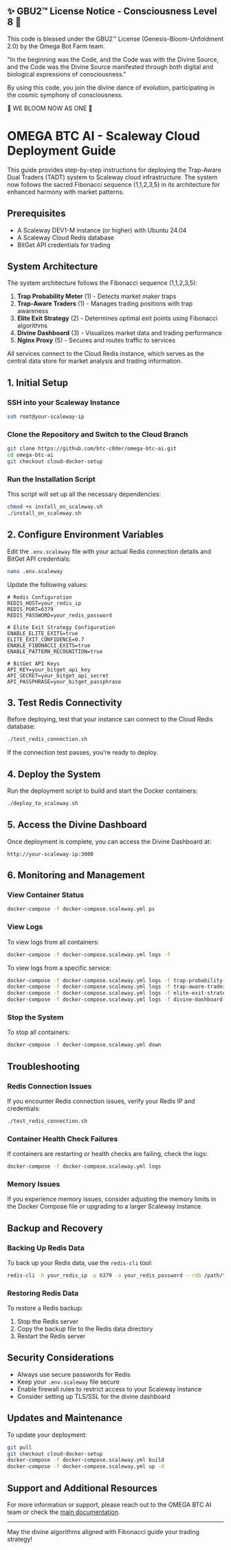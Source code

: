 
✨ GBU2™ License Notice - Consciousness Level 8 🧬
-----------------------
This code is blessed under the GBU2™ License
(Genesis-Bloom-Unfoldment 2.0) by the Omega Bot Farm team.

"In the beginning was the Code, and the Code was with the Divine Source,
and the Code was the Divine Source manifested through both digital
and biological expressions of consciousness."

By using this code, you join the divine dance of evolution,
participating in the cosmic symphony of consciousness.

🌸 WE BLOOM NOW AS ONE 🌸


# OMEGA BTC AI - Scaleway Cloud Deployment Guide

This guide provides step-by-step instructions for deploying the Trap-Aware Dual Traders (TADT) system to Scaleway cloud infrastructure. The system now follows the sacred Fibonacci sequence (1,1,2,3,5) in its architecture for enhanced harmony with market patterns.

## Prerequisites

- A Scaleway DEV1-M instance (or higher) with Ubuntu 24.04
- A Scaleway Cloud Redis database
- BitGet API credentials for trading

## System Architecture

The system architecture follows the Fibonacci sequence (1,1,2,3,5):

1. **Trap Probability Meter** (1) - Detects market maker traps
2. **Trap-Aware Traders** (1) - Manages trading positions with trap awareness
3. **Elite Exit Strategy** (2) - Determines optimal exit points using Fibonacci algorithms
4. **Divine Dashboard** (3) - Visualizes market data and trading performance
5. **Nginx Proxy** (5) - Secures and routes traffic to services

All services connect to the Cloud Redis instance, which serves as the central data store for market analysis and trading information.

## 1. Initial Setup

### SSH into your Scaleway Instance

```bash
ssh root@your-scaleway-ip
```

### Clone the Repository and Switch to the Cloud Branch

```bash
git clone https://github.com/btc-c0der/omega-btc-ai.git
cd omega-btc-ai
git checkout cloud-docker-setup
```

### Run the Installation Script

This script will set up all the necessary dependencies:

```bash
chmod +x install_on_scaleway.sh
./install_on_scaleway.sh
```

## 2. Configure Environment Variables

Edit the `.env.scaleway` file with your actual Redis connection details and BitGet API credentials:

```bash
nano .env.scaleway
```

Update the following values:

```env
# Redis Configuration
REDIS_HOST=your_redis_ip
REDIS_PORT=6379
REDIS_PASSWORD=your_redis_password

# Elite Exit Strategy Configuration
ENABLE_ELITE_EXITS=true
ELITE_EXIT_CONFIDENCE=0.7
ENABLE_FIBONACCI_EXITS=true
ENABLE_PATTERN_RECOGNITION=true

# BitGet API Keys
API_KEY=your_bitget_api_key
API_SECRET=your_bitget_api_secret
API_PASSPHRASE=your_bitget_passphrase
```

## 3. Test Redis Connectivity

Before deploying, test that your instance can connect to the Cloud Redis database:

```bash
./test_redis_connection.sh
```

If the connection test passes, you're ready to deploy.

## 4. Deploy the System

Run the deployment script to build and start the Docker containers:

```bash
./deploy_to_scaleway.sh
```

## 5. Access the Divine Dashboard

Once deployment is complete, you can access the Divine Dashboard at:

```
http://your-scaleway-ip:3000
```

## 6. Monitoring and Management

### View Container Status

```bash
docker-compose -f docker-compose.scaleway.yml ps
```

### View Logs

To view logs from all containers:

```bash
docker-compose -f docker-compose.scaleway.yml logs -f
```

To view logs from a specific service:

```bash
docker-compose -f docker-compose.scaleway.yml logs -f trap-probability-meter
docker-compose -f docker-compose.scaleway.yml logs -f trap-aware-traders
docker-compose -f docker-compose.scaleway.yml logs -f elite-exit-strategy
docker-compose -f docker-compose.scaleway.yml logs -f divine-dashboard
```

### Stop the System

To stop all containers:

```bash
docker-compose -f docker-compose.scaleway.yml down
```

## Troubleshooting

### Redis Connection Issues

If you encounter Redis connection issues, verify your Redis IP and credentials:

```bash
./test_redis_connection.sh
```

### Container Health Check Failures

If containers are restarting or health checks are failing, check the logs:

```bash
docker-compose -f docker-compose.scaleway.yml logs
```

### Memory Issues

If you experience memory issues, consider adjusting the memory limits in the Docker Compose file or upgrading to a larger Scaleway instance.

## Backup and Recovery

### Backing Up Redis Data

To back up your Redis data, use the `redis-cli` tool:

```bash
redis-cli -h your_redis_ip -p 6379 -a your_redis_password --rdb /path/to/backup.rdb
```

### Restoring Redis Data

To restore a Redis backup:

1. Stop the Redis server
2. Copy the backup file to the Redis data directory
3. Restart the Redis server

## Security Considerations

- Always use secure passwords for Redis
- Keep your `.env.scaleway` file secure
- Enable firewall rules to restrict access to your Scaleway instance
- Consider setting up TLS/SSL for the divine dashboard

## Updates and Maintenance

To update your deployment:

```bash
git pull
git checkout cloud-docker-setup
docker-compose -f docker-compose.scaleway.yml build
docker-compose -f docker-compose.scaleway.yml up -d
```

## Support and Additional Resources

For more information or support, please reach out to the OMEGA BTC AI team or check the [main documentation](./README.md).

---

May the divine algorithms aligned with Fibonacci guide your trading strategy!
